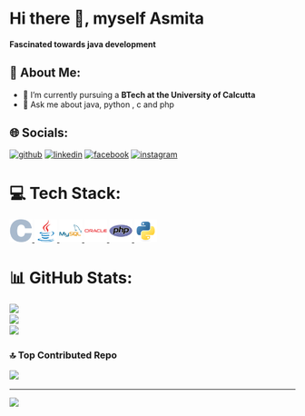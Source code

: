 # Hi there 👋, myself Asmita 
#### Fascinated towards java development

## 💫 About Me:
- 🌱 I’m currently pursuing a **BTech at the University of Calcutta**
- 💬 Ask me about java, python , c and php

## 🌐 Socials:
[<img src='https://github.githubassets.com/assets/GitHub-Mark-ea2971cee799.png' alt='github' height='40'>](https://github.com/bagashu2525)  [<img src='https://www.freeiconspng.com/uploads/linkedin-icon-21.png' alt='linkedin' height='40'>](https://www.linkedin.com/in/asmita-bag-361968232/)  [<img src='https://upload.wikimedia.org/wikipedia/commons/e/ee/Logo_de_Facebook.png' alt='facebook' height='40'>](https://www.facebook.com/asmita.bag.31)  [<img src='https://img.freepik.com/free-vector/instagram-vector-social-media-icon-7-june-2021-bangkok-thailand_53876-136728.jpg?size=338&ext=jpg&ga=GA1.1.34264412.1712880000&semt=ais' alt='instagram' height='40'>](https://www.instagram.com/asmitabag8/)  


# 💻 Tech Stack:
<p align="left"> <a href="https://www.cprogramming.com/" target="_blank" rel="noreferrer"> <img src="https://raw.githubusercontent.com/devicons/devicon/master/icons/c/c-original.svg" alt="c" width="40" height="40"/> </a> <a href="https://www.java.com" target="_blank" rel="noreferrer"> <img src="https://raw.githubusercontent.com/devicons/devicon/master/icons/java/java-original.svg" alt="java" width="40" height="40"/> </a> <a href="https://www.mysql.com/" target="_blank" rel="noreferrer"> <img src="https://raw.githubusercontent.com/devicons/devicon/master/icons/mysql/mysql-original-wordmark.svg" alt="mysql" width="40" height="40"/> </a> <a href="https://www.oracle.com/" target="_blank" rel="noreferrer"> <img src="https://raw.githubusercontent.com/devicons/devicon/master/icons/oracle/oracle-original.svg" alt="oracle" width="40" height="40"/> </a> <a href="https://www.php.net" target="_blank" rel="noreferrer"> <img src="https://raw.githubusercontent.com/devicons/devicon/master/icons/php/php-original.svg" alt="php" width="40" height="40"/> </a> <a href="https://www.python.org" target="_blank" rel="noreferrer"> <img src="https://raw.githubusercontent.com/devicons/devicon/master/icons/python/python-original.svg" alt="python" width="40" height="40"/> </a> </p>

# 📊 GitHub Stats:
![](https://github-readme-stats.vercel.app/api?username=bagashu2525&theme=dark&hide_border=true&include_all_commits=true&count_private=false)<br/>
![](https://github-readme-streak-stats.herokuapp.com/?user=bagashu2525&theme=dark&hide_border=true)<br/>
![](https://github-readme-stats.vercel.app/api/top-langs/?username=bagashu2525&theme=dark&hide_border=true&include_all_commits=true&count_private=false&layout=compact)

### 🔝 Top Contributed Repo
![](https://github-contributor-stats.vercel.app/api?username=bagashu2525&limit=5&theme=dark&combine_all_yearly_contributions=true)

---
[![](https://visitcount.itsvg.in/api?id=bagashu2525&icon=0&color=0)](https://visitcount.itsvg.in)

<!-- Proudly created with GPRM ( https://gprm.itsvg.in ) -->
